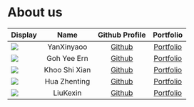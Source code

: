 # About us

Display | Name | Github Profile | Portfolio 
--------|:----:|:--------------:|:---------:
![](https://via.placeholder.com/100.png?text=Photo) | YanXinyaoo | [Github](https://github.com/yanxinyaoo) | [Portfolio](team/yanxinyaoo)
![](https://via.placeholder.com/100.png?text=Photo) | Goh Yee Ern | [Github](https://github.com/yeeern27) | [Portfolio](docs/team/yeeern.md)
![](https://via.placeholder.com/100.png?text=Photo) | Khoo Shi Xian | [Github](https://github.com/sxkhoo) | [Portfolio](docs/team/khooshixian.md)
![](https://via.placeholder.com/100.png?text=Photo) | Hua Zhenting | [Github](https://github.com/huazhenting) | [Portfolio](docs/team/huazhenting.md)
![](https://via.placeholder.com/100.png?text=Photo) | LiuKexin | [Github](https://github.com/Lydialkx) | [Portfolio](docs/team/lydialkx.md)


